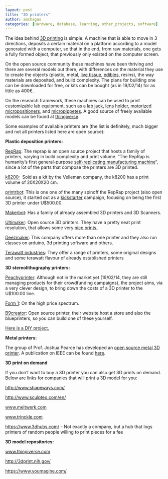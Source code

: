 ```yaml
---
layout: post
title: "3D printers"
author: amchagas
categories: [Hardware, database, learning, other_projects, software]
---
```


The idea behind [3D printing](http://en.wikipedia.org/wiki/3D_printing) is simple: A machine that is able to move in 3 directions, deposits a certain material on a platform according to a model generated with a computer, so that in the end, from raw materials, one gets a fully formed object, that previously only existed on the computer screen.

On the open source community these machines have been thriving and there are several models out there, with differences on the material they use to create the objects (plastic, metal, [live tissue](http://www.sciencedaily.com/releases/2013/12/131218100227.htm), [edibles](https://chocedge.com/3dprinting.php), resins), the way materials are deposited, and build complexity. The plans for building one can be downloaded for free, or kits can be bought (as in 19/02/14) for as little as 400€.

On the research framework, these machines can be used to print customizable lab equipment, such as a [lab jack](http://www.thingiverse.com/thing:28298), [lens holder](http://www.thingiverse.com/thing:62693), [motorized micropositioners,](http://www.thingiverse.com/thing:239105) and [micropippetes](http://www.thingiverse.com/thing:159052). A good source of freely available models can be found at [thingiverse](http://www.thingiverse.com/).

Some examples of available printers are (the list is definitely, much bigger and not all printers listed here are open source):

**Plastic deposition printers:**

[RepRap](http://reprap.org/wiki/RepRap): The reprap is an open source project that hosts a family of printers, varying in build complexity and print volume. &#8220;The RepRap is humanity&#8217;s first general-purpose [self-replicating manufacturing machine](http://en.wikipedia.org/wiki/Self-replicating_machine "wikipedia:Self-replicating machine")&#8220;, since a lot of the parts that compose the printers are 3D printed.

[k8200:](http://www.k8200.eu/home/)  Sold as a kit by the Velleman company, the k8200 has a print volume of 20X20X20 cm.

[printrbot](http://printrbot.com/): This is one one of the many spinoff the RepRap project (also open source), it started out as a [kickstarter](http://openeuroscience.wordpress.com/crowd-funding/ "Crowd funding") campaign, focusing on being the first 3D printer under U$500.00.

[Makerbot](http://www.makerbot.com/): Has a family of already assembled 3D printers and 3D Scanners.

[Ultimaker](https://www.ultimaker.com/): Open source 3D printers. They have a pretty neat print resolution, that allows some very [nice prints.](http://davedurant.wordpress.com/2011/10/12/ultimaker-faq-but-what-about-the-quality-of-prints/)

[Deezmaker](http://deezmaker.com/): This company offers more than one printer and they also run classes on arduino, 3d printing software and others.

[Terawatt industries](http://www.terawattindustries.com/): They offer a range of printers, some original designs and some terawatt flavour of already established printers

**3D stereolithography printers:**

[Peachyprinter](http://www.peachyprinter.com/): Although not in the market yet (19/02/14, they are still managing products for their crowdfunding campaigns), the project aims, via a very clever design, to bring down the costs of a 3D printer to the U$100.00 line.

[Form 1](http://formlabs.com/): On the high price spectrum.

[B9creator](http://b9creator.com/): Open source printer, their website host a store and also the blueprinters, so you can build one of these yourself.

[Here is a DIY project.](http://www.instructables.com/id/Build-a-Laser-3D-Printer-Stereolithography-at-Ho/)

**Metal printers:**

The group of Prof. Joshua Pearce has developed an [open source metal 3D printer](http://www.appropedia.org/Open-source_metal_3-D_printer). A publication on IEEE can be found [here](http://ieeexplore.ieee.org/stamp/stamp.jsp?tp=&arnumber=6678531).

<span class="embed-youtube" style="text-align:center; display: block;"></span>

**3D print on demand**

If you don&#8217;t want to buy a 3D printer you can also get 3D prints on demand. Below are links for companies that will print a 3D model for you:

http://www.shapeways.com/

http://www.sculpteo.com/en/

www.meltwerk.com

www.trinckle.com

https://www.3dhubs.com/ &#8211; Not exactly a company, but a hub that logs printers of random people willing to print pieces for a fee

**3D model repositories:**

www.thingiverse.com

http://3dprint.nih.gov/

https://www.youmagine.com/
